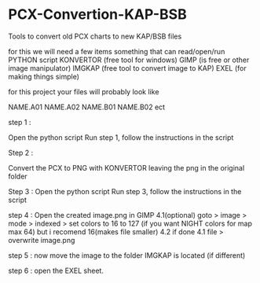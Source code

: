 # PCX-Convertion-KAP-BSB
Tools to convert old PCX charts to new KAP/BSB files


for this we will need a few items 
something that can read/open/run PYTHON script 
KONVERTOR (free tool for windows)
GIMP (is free or other image manipulator)
IMGKAP (free tool to convert image to KAP)
EXEL (for making things simple)

for this project your files will probably look like

NAME.A01
NAME.A02
NAME.B01
NAME.B02
ect 

step 1 :

Open the python script 
Run step 1, follow the instructions in the script

Step 2 : 

Convert the PCX to PNG with KONVERTOR leaving the png in the original folder

Step 3 :
Open the python script 
Run step 3, follow the instructions in the script

step 4 :
Open the created image.png in GIMP
4.1(optional) goto > image > mode > indexed > set colors to 16 to 127 (if you want NIGHT colors for map max 64) but i recomend 16(makes file smaller)
4.2 if done 4.1 file > overwrite image.png

step 5 :
now move the image to the folder IMGKAP is located (if different)

step 6 :
open the EXEL sheet. 




